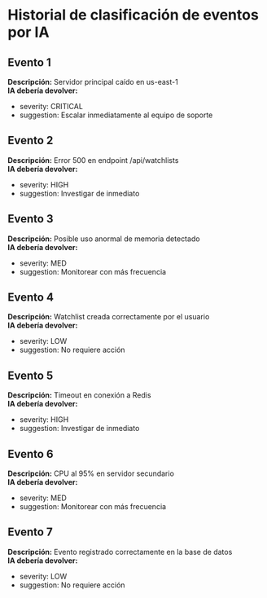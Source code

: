 # Historial de clasificación de eventos por IA

## Evento 1
**Descripción:** Servidor principal caído en us-east-1  
**IA debería devolver:**  
- severity: CRITICAL  
- suggestion: Escalar inmediatamente al equipo de soporte

## Evento 2
**Descripción:** Error 500 en endpoint /api/watchlists  
**IA debería devolver:**  
- severity: HIGH  
- suggestion: Investigar de inmediato

## Evento 3
**Descripción:** Posible uso anormal de memoria detectado  
**IA debería devolver:**  
- severity: MED  
- suggestion: Monitorear con más frecuencia

## Evento 4
**Descripción:** Watchlist creada correctamente por el usuario  
**IA debería devolver:**  
- severity: LOW  
- suggestion: No requiere acción

## Evento 5
**Descripción:** Timeout en conexión a Redis  
**IA debería devolver:**  
- severity: HIGH  
- suggestion: Investigar de inmediato

## Evento 6
**Descripción:** CPU al 95% en servidor secundario  
**IA debería devolver:**  
- severity: MED  
- suggestion: Monitorear con más frecuencia

## Evento 7
**Descripción:** Evento registrado correctamente en la base de datos  
**IA debería devolver:**  
- severity: LOW  
- suggestion: No requiere acción
